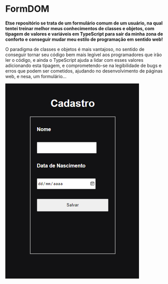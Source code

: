 # FormDOM

**Etse repositório se trata de um formulário comum de um usuário, na qual tentei treinar melhor meus conhecimentos de classes e objetos, com tipagem de valores e variáveis em TypeScript para sair da minha zona de conforto e conseguir mudar meu estilo de programação em sentido web!**

O paradigma de classes e objetos é mais vantajoso, no sentido de conseguir tornar seu código bem mais legível aos programadores que irão ler o código, e ainda o TypeScript ajuda a lidar com esses valores adicionando esta tipagem, e comprometendo-se na legibilidade de bugs e erros que podem ser cometidos, ajudando no desenvolvimento de páginas web, e nesa, um formulário...

<img src="./public/print.png">
